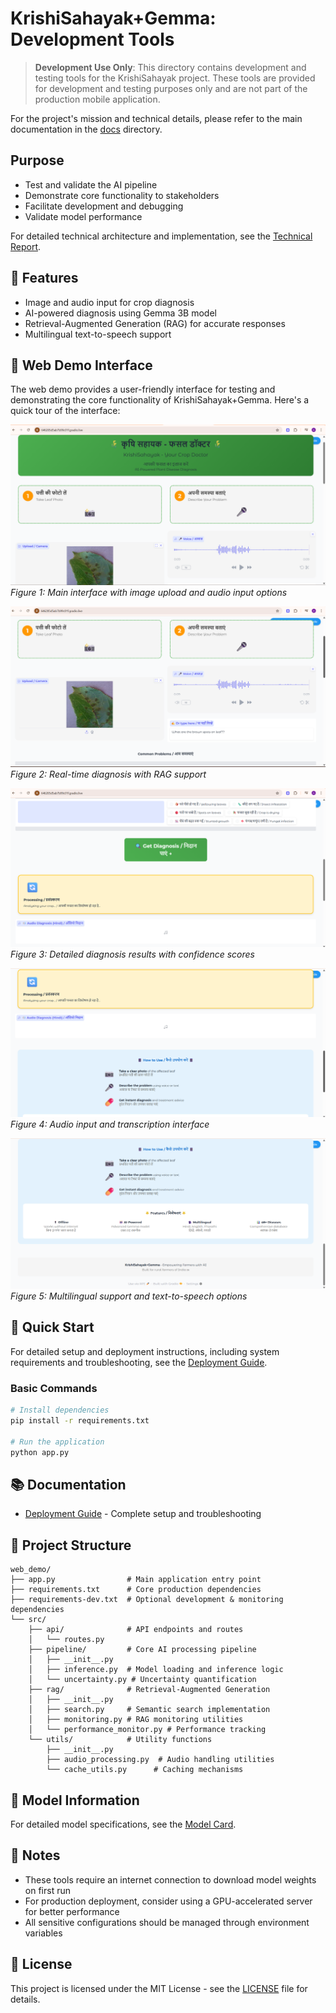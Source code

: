 # KrishiSahayak+Gemma: Development Tools

> **Development Use Only**: This directory contains development and testing tools for the KrishiSahayak project. These tools are provided for development and testing purposes only and are not part of the production mobile application.

For the project's mission and technical details, please refer to the main documentation in the [docs](../docs/) directory.

## Purpose
- Test and validate the AI pipeline
- Demonstrate core functionality to stakeholders
- Facilitate development and debugging
- Validate model performance

For detailed technical architecture and implementation, see the [Technical Report](../docs/TECHNICAL_REPORT.md).

## 🌟 Features
- Image and audio input for crop diagnosis
- AI-powered diagnosis using Gemma 3B model
- Retrieval-Augmented Generation (RAG) for accurate responses
- Multilingual text-to-speech support

## 📸 Web Demo Interface

The web demo provides a user-friendly interface for testing and demonstrating the core functionality of KrishiSahayak+Gemma. Here's a quick tour of the interface:

![Web Demo Home](../docs/images/web%20demo_1.png)
*Figure 1: Main interface with image upload and audio input options*

![Web Demo Diagnosis](../docs/images/web%20demo_2.png)
*Figure 2: Real-time diagnosis with RAG support*

![Web Demo Results](../docs/images/web%20demo_3.png)
*Figure 3: Detailed diagnosis results with confidence scores*

![Web Demo Audio](../docs/images/web%20demo_4.png)
*Figure 4: Audio input and transcription interface*

![Web Demo Multilingual](../docs/images/web%20demo_5.png)
*Figure 5: Multilingual support and text-to-speech options*

## 🚀 Quick Start

For detailed setup and deployment instructions, including system requirements and troubleshooting, see the [Deployment Guide](DEPLOYMENT_GUIDE.md).

### Basic Commands
```bash
# Install dependencies
pip install -r requirements.txt

# Run the application
python app.py
```

## 📚 Documentation
- [Deployment Guide](DEPLOYMENT_GUIDE.md) - Complete setup and troubleshooting

## 📁 Project Structure

```
web_demo/
├── app.py                # Main application entry point
├── requirements.txt      # Core production dependencies
├── requirements-dev.txt  # Optional development & monitoring dependencies
└── src/
    ├── api/              # API endpoints and routes
    │   └── routes.py
    ├── pipeline/         # Core AI processing pipeline
    │   ├── __init__.py
    │   ├── inference.py  # Model loading and inference logic
    │   └── uncertainty.py # Uncertainty quantification
    ├── rag/              # Retrieval-Augmented Generation
    │   ├── __init__.py
    │   ├── search.py     # Semantic search implementation
    │   ├── monitoring.py # RAG monitoring utilities
    │   └── performance_monitor.py # Performance tracking
    └── utils/            # Utility functions
        ├── __init__.py
        ├── audio_processing.py  # Audio handling utilities
        └── cache_utils.py      # Caching mechanisms
```

## 🤖 Model Information

For detailed model specifications, see the [Model Card](../docs/model_card.md).

## 📝 Notes
- These tools require an internet connection to download model weights on first run
- For production deployment, consider using a GPU-accelerated server for better performance
- All sensitive configurations should be managed through environment variables

## 📄 License
This project is licensed under the MIT License - see the [LICENSE](../LICENSE) file for details.
